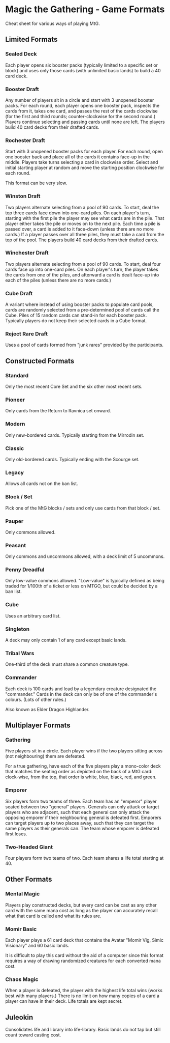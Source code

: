 # Magic the Gathering - Game Formats

Cheat sheet for various ways of playing MtG.

## Limited Formats

### Sealed Deck

Each player opens six booster packs (typically limited to a specific set or block) and uses only those cards (with unlimited basic lands) to build a 40 card deck.

### Booster Draft

Any number of players sit in a circle and start with 3 unopened booster packs. For each round, each player opens one booster pack, inspects the cards from it, takes one card, and passes the rest of the cards clockwise (for the first and third rounds; counter-clockwise for the second round.) Players continue selecting and passing cards until none are left. The players build 40 card decks from their drafted cards.

### Rochester Draft

Start with 3 unopened booster packs for each player. For each round, open one booster back and place all of the cards it contains face-up in the middle. Players take turns selecting a card in clockwise order. Select and initial starting player at random and move the starting position clockwise for each round.

This format can be very slow.

### Winston Draft

Two players alternate selecting from a pool of 90 cards. To start, deal the top three cards face down into one-card piles. On each player's turn, starting with the first pile the player may see what cards are in the pile. That player either takes the pile or moves on to the next pile. Each time a pile is passed over, a card is added to it face-down (unless there are no more cards.) If a player passes over all three piles, they must take a card from the top of the pool. The players build 40 card decks from their drafted cards.

### Winchester Draft

Two players alternate selecting from a pool of 90 cards. To start, deal four cards face up into one-card piles. On each player's turn, the player takes the cards from one of the piles, and afterward a card is dealt face-up into each of the piles (unless there are no more cards.)

### Cube Draft

A variant where instead of using booster packs to populate card pools, cards are randomly selected from a pre-determined pool of cards call the Cube. Piles of 15 random cards can stand-in for each booster pack. Typically players do not keep their selected cards in a Cube format.

### Reject Rare Draft

Uses a pool of cards formed from "junk rares" provided by the participants.

## Constructed Formats

### Standard

Only the most recent Core Set and the six other most recent sets.

### Pioneer

Only cards from the Return to Ravnica set onward.

### Modern

Only new-bordered cards. Typically starting from the Mirrodin set.

### Classic

Only old-bordered cards. Typically ending with the Scourge set.

### Legacy

Allows all cards not on the ban list.

### Block / Set

Pick one of the MtG blocks / sets and only use cards from that block / set.

### Pauper

Only commons allowed.

### Peasant

Only commons and uncommons allowed, with a deck limit of 5 uncommons.

### Penny Dreadful

Only low-value commons allowed. "Low-value" is typically defined as being traded for 1/100th of a ticket or less on MTGO, but could be decided by a ban list.

### Cube

Uses an arbitrary card list.

### Singleton

A deck may only contain 1 of any card except basic lands.

### Tribal Wars

One-third of the deck must share a common creature type.

### Commander

Each deck is 100 cards and lead by a legendary creature designated the "commander." Cards in the deck can only be of one of the commander's colours. (Lots of other rules.)

Also known as Elder Dragon Highlander.

## Multiplayer Formats

### Gathering

Five players sit in a circle. Each player wins if the two players sitting across (not neighbouring) them are defeated.

For a true gathering, have each of the five players play a mono-color deck that matches the seating order as depicted on the back of a MtG card: clock-wise, from the top, that order is white, blue, black, red, and green.

### Emporer

Six players form two teams of three. Each team has an "emperor" player seated between two "general" players. Generals can only attack or target players who are adjacent, such that each general can only attack the opposing emporer if their neighbouring general is defeated first. Emporers can target players up to two places away, such that they can target the same players as their generals can. The team whose emporer is defeated first loses.

### Two-Headed Giant

Four players form two teams of two. Each team shares a life total starting at 40.

## Other Formats

### Mental Magic

Players play constructed decks, but every card can be cast as any other card with the same mana cost as long as the player can accurately recall what that card is called and what its rules are.

### Momir Basic

Each player plays a 61 card deck that contains the Avatar "Momir Vig, Simic Visionary" and 60 basic lands.

It is difficult to play this card without the aid of a computer since this format requires a way of drawing randomized creatures for each converted mana cost.

### Chaos Magic

When a player is defeated, the player with the highest life total wins (works best with many players.) There is no limit on how many copies of a card a player can have in their deck. Life totals are kept secret.

## Juleokin

Consolidates life and library into life-library. Basic lands do not tap but still count toward casting cost.

